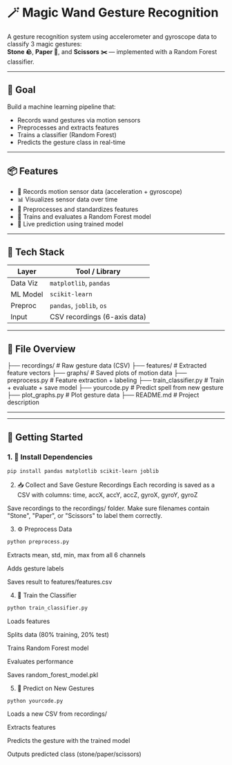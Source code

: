 
# 🪄 Magic Wand Gesture Recognition

A gesture recognition system using accelerometer and gyroscope data to classify 3 magic gestures:  
**Stone 🪨**, **Paper 📄**, and **Scissors ✂️** — implemented with a Random Forest classifier.

---

## 🎯 Goal

Build a machine learning pipeline that:
- Records wand gestures via motion sensors
- Preprocesses and extracts features
- Trains a classifier (Random Forest)
- Predicts the gesture class in real-time

---

## 📦 Features

- 📲 Records motion sensor data (acceleration + gyroscope)
- 📊 Visualizes sensor data over time
- 🧼 Preprocesses and standardizes features
- 🌲 Trains and evaluates a Random Forest model
- 🧙 Live prediction using trained model

---

## 🧰 Tech Stack

| Layer     | Tool / Library              |
|-----------|-----------------------------|
| Data Viz  | `matplotlib`, `pandas`      |
| ML Model  | `scikit-learn`              |
| Preproc   | `pandas`, `joblib`, `os`    |
| Input     | CSV recordings (6-axis data) |

---

## 📁 File Overview
├── recordings/ # Raw gesture data (CSV)
├── features/ # Extracted feature vectors
├── graphs/ # Saved plots of motion data
├── preprocess.py # Feature extraction + labeling
├── train_classifier.py # Train + evaluate + save model
├── yourcode.py # Predict spell from new gesture
├── plot_graphs.py # Plot gesture data
├── README.md # Project description

---


---

## 🚀 Getting Started

### 1. 🔧 Install Dependencies

```bash
pip install pandas matplotlib scikit-learn joblib
```

2. 📥 Collect and Save Gesture Recordings
Each recording is saved as a CSV with columns:
time, accX, accY, accZ, gyroX, gyroY, gyroZ

Save recordings to the recordings/ folder. Make sure filenames contain "Stone", "Paper", or "Scissors" to label them correctly.

3. ⚙️ Preprocess Data

```bash
python preprocess.py
```
Extracts mean, std, min, max from all 6 channels

Adds gesture labels

Saves result to features/features.csv

4. 🧠 Train the Classifier
```bash
python train_classifier.py
```
Loads features

Splits data (80% training, 20% test)

Trains Random Forest model

Evaluates performance

Saves random_forest_model.pkl

5. 🔮 Predict on New Gestures
```bash
python yourcode.py
```
Loads a new CSV from recordings/

Extracts features

Predicts the gesture with the trained model

Outputs predicted class (stone/paper/scissors)
